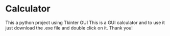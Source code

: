 # Calculator
This a python project using Tkinter GUI
This is a GUI calculator and to use it just download the .exe file and double click on it. Thank you!
